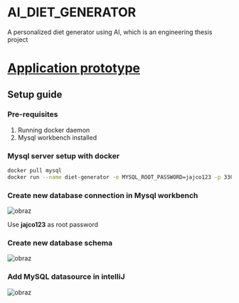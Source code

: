 # AI_DIET_GENERATOR
A personalized diet generator using AI, which is an engineering thesis project

# [Application prototype](https://www.figma.com/file/nU5yYYnof7hcAZRkW5KYeN/Untitled?node-id=0%3A1)

## Setup guide

### Pre-requisites

1. Running docker daemon
2. Mysql workbench installed

### Mysql server setup with docker

```bash
docker pull mysql
docker run --name diet-generator -e MYSQL_ROOT_PASSWORD=jajco123 -p 3306:3306 -d mysql:latest
```

### Create new database connection in Mysql workbench

![obraz](https://user-images.githubusercontent.com/66561544/197417128-c345961c-0e7a-486d-8e8e-95dcfcf71b59.png)

Use **jajco123** as root password

### Create new database schema 

![obraz](https://user-images.githubusercontent.com/66561544/197417223-6f9ed678-6218-4967-a822-e52ae5808048.png)

### Add MySQL datasource in intelliJ

![obraz](https://user-images.githubusercontent.com/66561544/197417845-501a28aa-eed5-4cd9-aa67-0e270c812ad0.png)
